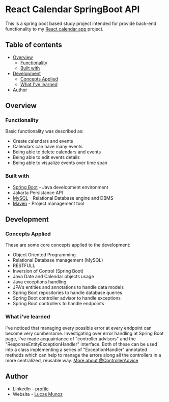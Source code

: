 # React Calendar SpringBoot API

This is a spring boot based study project intended for provide back-end functionality to my [React calendar app](react-calendar-lemon.vercel.app) project.


## Table of contents

- [Overview](#Overview)
    - [Functionality](#functionality)
    - [Built with](#built-with)
- [Development](#development)
  - [Concepts Applied](#concepts-applied)
  - [What I've learned](#what-i've-learned)
- [Author](#author)

## Overview

### Functionality

Basic functionality was described as:

- Create calendars and events
- Calendars can have many events
- Being able to delete calendars and events
- Being able to edit events details
- Being able to visualize events over time span

### Built with

- [Spring Boot](https://spring.io/projects/spring-boot) - Java development environment
- Jakarta Persistance API
- [MySQL](https://www.mysql.com/) - Relational Database engine and DBMS
- [Maven](https://maven.apache.org/) - Project management tool


## Development

  ### Concepts Applied

  These are some core concepts applied to the development:

  - Object Oriented Programming
  - Relational Database management (MySQL)
  - RESTFULL
  - Inversion of Control (Spring Boot)
  - Java Date and Calendar objects usage
  - Java exceptions handling
  - JPA's entities and annotations to handle data models
  - Spring Boot repositories to handle database queries 
  - Spring Boot controller advisor to handle exceptions
  - Spring Boot controllers to handle endpoints

  ### What i've learned
  
  I've noticed that managing every possible error at every endpoint can become very cumbersome. Investigating over error handling at Spring Boot page, I've made acquaintance of "controller advisors" and the "ResponseEntityExceptionHandler" interface. Both of these can be used into a class implementing a series of "ExceptionHandler" annotated methods which can help to manage the errors along all the controllers in a more centralized, reusable way.
  [More about @ControllerAdvice](https://medium.com/@jovannypcg/understanding-springs-controlleradvice-cd96a364033f)




## Author

- LinkedIn - [profile](https://www.linkedin.com/in/luki/)
- Website - [Lucas Munoz](https://angular-portfolio-lake.vercel.app/)
